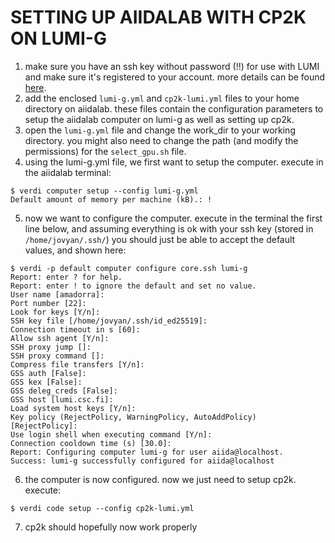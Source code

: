 # SETTING UP AIIDALAB WITH CP2K ON LUMI-G

1. make sure you have an ssh key without password (!!) for use with LUMI and make sure it's registered to your account. more details can be found [here](https://docs.lumi-supercomputer.eu/firststeps/SSH-keys/#__tabbed_2_1).
2. add the enclosed `lumi-g.yml` and `cp2k-lumi.yml` files to your home directory on aiidalab. these files contain the configuration parameters to setup the aiidalab computer on lumi-g as well as setting up cp2k.
3. open the `lumi-g.yml` file and change the work_dir to your working directory. you might also need to change the path (and modify the permissions) for the `select_gpu.sh` file.
4. using the lumi-g.yml file, we first want to setup the computer. execute in the aiidalab terminal:
```
$ verdi computer setup --config lumi-g.yml
Default amount of memory per machine (kB).: !
```
5. now we want to configure the computer. execute in the terminal the first line below, and assuming everything is ok with your ssh key (stored in `/home/jovyan/.ssh/`) you should just be able to accept the default values, and shown here:
```
$ verdi -p default computer configure core.ssh lumi-g
Report: enter ? for help.
Report: enter ! to ignore the default and set no value.
User name [amadorra]:
Port number [22]:
Look for keys [Y/n]:
SSH key file [/home/jovyan/.ssh/id_ed25519]:
Connection timeout in s [60]:
Allow ssh agent [Y/n]:
SSH proxy jump []:
SSH proxy command []:
Compress file transfers [Y/n]:
GSS auth [False]:
GSS kex [False]:
GSS deleg_creds [False]:
GSS host [lumi.csc.fi]:
Load system host keys [Y/n]:
Key policy (RejectPolicy, WarningPolicy, AutoAddPolicy) [RejectPolicy]:
Use login shell when executing command [Y/n]:
Connection cooldown time (s) [30.0]:
Report: Configuring computer lumi-g for user aiida@localhost.
Success: lumi-g successfully configured for aiida@localhost
```
6. the computer is now configured. now we just need to setup cp2k. execute:
```
$ verdi code setup --config cp2k-lumi.yml
```
7. cp2k should hopefully now work properly
